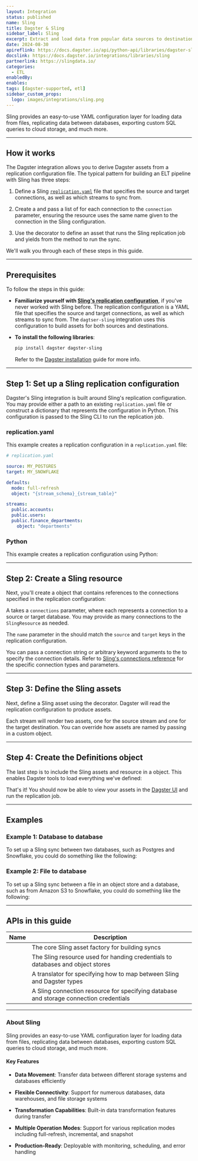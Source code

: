 ```yaml
---
layout: Integration
status: published
name: Sling
title: Dagster & Sling
sidebar_label: Sling
excerpt: Extract and load data from popular data sources to destinations with Sling through Dagster.
date: 2024-08-30
apireflink: https://docs.dagster.io/api/python-api/libraries/dagster-sling
docslink: https://docs.dagster.io/integrations/libraries/sling
partnerlink: https://slingdata.io/
categories:
  - ETL
enabledBy:
enables:
tags: [dagster-supported, etl]
sidebar_custom_props:
  logo: images/integrations/sling.png
---
```


Sling provides an easy-to-use YAML configuration layer for loading data from files, replicating data between databases, exporting custom SQL queries to cloud storage, and much more.

---

## How it works

The Dagster integration allows you to derive Dagster assets from a replication configuration file. The typical pattern for building an ELT pipeline with Sling has three steps:

1. Define a Sling [`replication.yaml`](https://docs.slingdata.io/sling-cli/run/configuration/replication) file that specifies the source and target connections, as well as which streams to sync from.

2. Create a <PyObject module="dagster_sling" object="SlingResource" /> and pass a list of <PyObject module="dagster_sling" object="SlingConnectionResource" /> for each connection to the `connection` parameter, ensuring the resource uses the same name given to the connection in the Sling configuration.

3. Use the <PyObject module="dagster_sling" object="sling_assets" decorator /> decorator to define an asset that runs the Sling replication job and yields from the <PyObject module="dagster_sling" object="SlingResource" method="replicate" /> method to run the sync.

We'll walk you through each of these steps in this guide.

---

## Prerequisites

To follow the steps in this guide:

- **Familiarize yourself with [Sling's replication configuration](https://docs.slingdata.io/sling-cli/run/configuration/replication)**, if you've never worked with Sling before. The replication configuration is a YAML file that specifies the source and target connections, as well as which streams to sync from. The `dagtser-sling` integration uses this configuration to build assets for both sources and destinations.
- **To install the following libraries**:

  ```bash
  pip install dagster dagster-sling
  ```

  Refer to the [Dagster installation](/getting-started/install) guide for more info.

---

## Step 1: Set up a Sling replication configuration

Dagster's Sling integration is built around Sling's replication configuration. You may provide either a path to an existing `replication.yaml` file or construct a dictionary that represents the configuration in Python. This configuration is passed to the Sling CLI to run the replication job.

<Tabs>
<TabItem value="replication.yaml">

### replication.yaml

This example creates a replication configuration in a `replication.yaml` file:

```yaml
# replication.yaml

source: MY_POSTGRES
target: MY_SNOWFLAKE

defaults:
  mode: full-refresh
  object: "{stream_schema}_{stream_table}"

streams:
  public.accounts:
  public.users:
  public.finance_departments:
    object: "departments"
```

</TabItem>
<TabItem value="Python">

### Python

This example creates a replication configuration using Python:

<CodeExample path="docs_snippets/docs_snippets/integrations/sling/replication_config.py" />

</TabItem>
</Tabs>

---

## Step 2: Create a Sling resource

Next, you'll create a <PyObject module="dagster_sling" object="SlingResource" /> object that contains references to the connections specified in the replication configuration:


<CodeExample path="docs_snippets/docs_snippets/integrations/sling/sling_connection_resources.py" />


A <PyObject module="dagster_sling" object="SlingResource" /> takes a `connections` parameter, where each <PyObject module="dagster_sling" object="SlingConnectionResource" /> represents a connection to a source or target database. You may provide as many connections to the `SlingResource` as needed.

The `name` parameter in the <PyObject module="dagster_sling" object="SlingConnectionResource" /> should match the `source` and `target` keys in the replication configuration.

You can pass a connection string or arbitrary keyword arguments to the <PyObject module="dagster_sling" object="SlingConnectionResource" /> to specify the connection details. Refer to [Sling's connections reference](https://docs.slingdata.io/connections/database-connections) for the specific connection types and parameters.

---

## Step 3: Define the Sling assets

Next, define a Sling asset using the <PyObject module="dagster_sling" object="sling_assets" decorator /> decorator. Dagster will read the replication configuration to produce assets.

Each stream will render two assets, one for the source stream and one for the target destination. You can override how assets are named by passing in a custom <PyObject module="dagster_sling" object="DagsterSlingTranslator" /> object.

<CodeExample
    startAfter="start_sling_assets"
    endBefore="end_sling_assets"
    path="docs_snippets/docs_snippets/integrations/sling/sling_dagster_translator.py" 
/>


---

## Step 4: Create the Definitions object

The last step is to include the Sling assets and resource in a <PyObject object="Definitions" /> object. This enables Dagster tools to load everything we've defined:

<CodeExample
    startAfter="start_sling_defs"
    endBefore="end_sling_defs"
    path="docs_snippets/docs_snippets/integrations/sling/sling_dagster_translator.py"
/>


That's it! You should now be able to view your assets in the [Dagster UI](/concepts/webserver/ui) and run the replication job.

---

## Examples

### Example 1: Database to database

To set up a Sling sync between two databases, such as Postgres and Snowflake, you could do something like the following:


<CodeExample path="docs_snippets/docs_snippets/integrations/sling/postgres_snowflake.py" />


### Example 2: File to database

To set up a Sling sync between a file in an object store and a database, such as from Amazon S3 to Snowflake, you could do something like the following:


<CodeExample
    startAfter="start_storage_config"
    endBefore="end_storage_config"
    path="docs_snippets/docs_snippets/integrations/sling/s3_snowflake.py"
/>

---

## APIs in this guide

| Name                                                                 | Description                                                                            |
| -------------------------------------------------------------------- | -------------------------------------------------------------------------------------- |
| <PyObject module="dagster_sling" object="sling_assets" decorator />  | The core Sling asset factory for building syncs                                        |
| <PyObject module="dagster_sling" object="SlingResource" />           | The Sling resource used for handing credentials to databases and object stores         |
| <PyObject module="dagster_sling" object="DagsterSlingTranslator" />  | A translator for specifying how to map between Sling and Dagster types                 |
| <PyObject module="dagster_sling" object="SlingConnectionResource" /> | A Sling connection resource for specifying database and storage connection credentials |

---

### About Sling

Sling provides an easy-to-use YAML configuration layer for loading data from files, replicating data between databases, exporting custom SQL queries to cloud storage, and much more.

#### Key Features

- **Data Movement**: Transfer data between different storage systems and databases efficiently

- **Flexible Connectivity**: Support for numerous databases, data warehouses, and file storage systems

- **Transformation Capabilities**: Built-in data transformation features during transfer

- **Multiple Operation Modes**: Support for various replication modes including full-refresh, incremental, and snapshot

- **Production-Ready**: Deployable with monitoring, scheduling, and error handling
